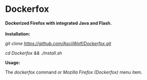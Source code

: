 Dockerfox
=========
#### Dockerized Firefox with integrated Java and Flash.

**Installation:**

*git clone https://github.com/AsciiWolf/Dockerfox.git*

*cd Dockerfox && ./install.sh*

**Usage:**

The *dockerfox* command or *Mozilla Firefox (Dockerfox)* menu item.
